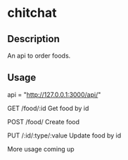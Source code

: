 # chitchat

## Description
An api to order foods.

## Usage

api = "http://127.0.0.1:3000/api/"

GET /food/:id Get food by id

POST /food/ Create food 

PUT /:id/:type/:value Update food by id

More usage coming up